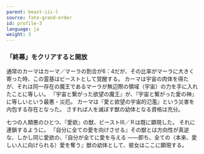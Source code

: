 ```yaml
---
parent: beast-iii-l
source: fate-grand-order
id: profile-3
language: ja
weight: 3
---
```


### 「終幕」をクリアすると開放

通常のカーマはカーマ／マーラの割合が6：4だが、その比率がマーラに大きく寄った時、この霊基はビーストとして覚醒する。
カーマは宇宙の肉体を得たが、それは同一存在の魔王であるマーラが無辺際の領域（宇宙）の力を手に入れたことに等しい。
『宇宙と繋がった欲望の魔王』が、『宇宙と繋がった愛の神』に等しいという最悪・災厄。
カーマは『愛と欲望の宇宙的氾濫』という災害を内包する存在となった。
さすれば人を滅ぼす獣の幼体となる資格は充分。

七つの人類悪のひとつ、『愛欲』の獣、ビーストⅢ／Ｒは既に顕現した。
それに連鎖するように。
『自分に全ての愛を向けさせる』その獣とは方向性が真逆な、しかし同じ愛欲の、『自分が全てに愛を与える
――即ち、全ての（本来、愛しい人に向けられる）愛を奪う』獣の幼体として、彼女はここに顕現する。
